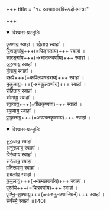 +++
title = "१८ अश्वावयवविरूपहोममन्त्राः"

+++

<details open><summary>विश्वास-प्रस्तुतिः</summary>

कृ॒ष्णाय॒ स्वाहा॑ । श्वे॒ताय॒ स्वाहा॑ ।  
पि॒शङ्गा॑य॒+++(=पिङ्गलाय)+++ स्वाहा॑ ।  
सा॒रङ्गा॑य॒+++(→चातकवर्णाय)+++ स्वाहा॑ ।  
अ॒रु॒णाय॒ स्वाहा॑ ।  
गौ॒राय॒ स्वाहा॑ ।  
ब॒भ्रवे॒+++(=कपिलपाण्डराय)+++ स्वाहा॑ ।  
न॒कु॒लाय॒+++(→नकुलवर्णाय)+++ स्वाहा॑ ।  
रोहि॑ताय॒ स्वाहा॑ ।  
शोणा॑य॒ स्वाहा॑ ।  
श्या॒वाय॒+++(=पीतकृष्णाय)+++ स्वाहा॑ ।  
श्या॒माय॒ स्वाहा॑ ।  
पा॒क॒लाय॒+++(=अव्यक्तकृष्णाय)+++ स्वाहा॑ ।  
</details>



<details open><summary>विश्वास-प्रस्तुतिः</summary>

सु॒रू॒पाय॒ स्वाहा॑ ।  
अनु॑रूपाय॒ स्वाहा॑ ।  
विरू॑पाय॒ स्वाहा॑ ।  
सरू॑पाय॒ स्वाहा॑ ।  
प्रति॑रूपाय॒ स्वाहा॑ ।  
श॒बला॑य॒ स्वाहा॑ ।  
क॒म॒लाय॒+++(→कमलवर्णाय)+++ स्वाहा॑ ।  
पृश्न॑ये॒+++(=चित्रवर्णाय)+++ स्वाहा॑ ।  
पृ॒श्नि॒-स॒क्थाय॒+++(=ऊरुमूलस्थास्थिने)+++ स्वाहा॑ ।  
सर्व॑स्मै॒ स्वाहा॑ ॥ [40]
</details>



